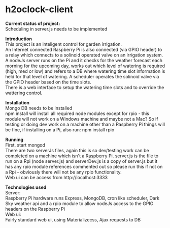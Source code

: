 # h2oclock-client
**Current status of project:**   
Scheduling in server.js needs to be implemented  
  
**Introduction**  
This project is an inteligent control for garden irrigation.  
An Internet connected Raspberry Pi is also connected (via GPIO header) to a relay which connects to a solinoid operated valve on an irrigation system.  
A nodeJs server runs on the Pi and it checks for the weather forecast each morning for the upcoming day, works out which level of watering is required (high, med or low) and refers to a DB where watering time slot information is held for that level of watering.  A scheduler operates the solinoid valve via the GPIO header based on the time slots.  
There is a web interface to setup the watering time slots and to override the wattering control.  
  
**Installation**  
Mongo DB needs to be installed  
npm install will install all required node modules except for rpio - this module will not work on a Windows machine and maybe not a Mac?  So if testing or doing dev work on a machine other than a Raspberry Pi things will be fine, if installing on a Pi, also run: npm install rpio  
  
**Running**  
First, start mongod   
There are two serverJs files, again this is so dev/testing work can be completed on a machine which isn't a Raspberry Pi.  server.js is the file to run on a Rpi (node server.js) and serverDev.js is a copy of server.js but it has any rpio module references commented out so please run this if not on a Rpi - obviously there will not be any rpio functionality.  
Web ui can be access from http://localhost:3333
  
**Technologies used**  
Server:  
Raspberry Pi hardware runs Express, MongoDB, cron like scheduler, Dark Sky weather api and a rpio module to allow nodeJs access to the GPIO headers on the Raspberry Pi  
Web ui:  
Fairly standard web ui, using Materializecss, Ajax requests to DB  
